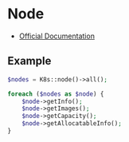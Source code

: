 # Node

- [Official Documentation](https://kubernetes.io/docs/concepts/architecture/nodes/)

## Example

```php
$nodes = K8s::node()->all();

foreach ($nodes as $node) {
    $node->getInfo();
    $node->getImages();
    $node->getCapacity();
    $node->getAllocatableInfo();
}
```
